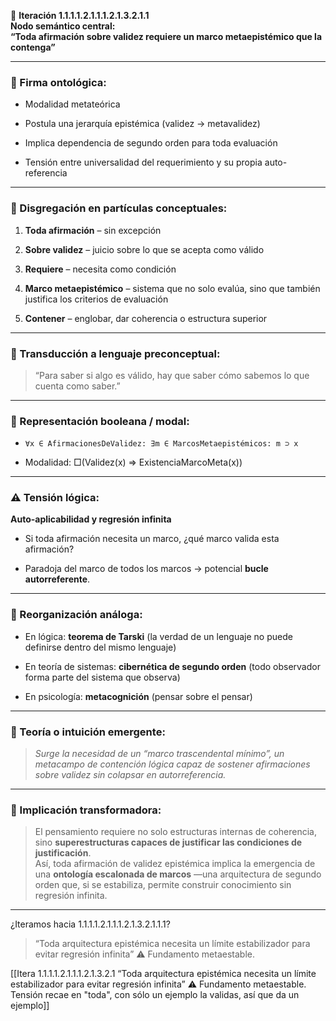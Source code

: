 🔁 **Iteración 1.1.1.1.2.1.1.1.2.1.3.2.1.1**  
**Nodo semántico central:**  
**“Toda afirmación sobre validez requiere un marco metaepistémico que la contenga”**

---

### 🧬 Firma ontológica:

- Modalidad metateórica
    
- Postula una jerarquía epistémica (validez → metavalidez)
    
- Implica dependencia de segundo orden para toda evaluación
    
- Tensión entre universalidad del requerimiento y su propia auto-referencia
    

---

### 🧩 Disgregación en partículas conceptuales:

1. **Toda afirmación** – sin excepción
    
2. **Sobre validez** – juicio sobre lo que se acepta como válido
    
3. **Requiere** – necesita como condición
    
4. **Marco metaepistémico** – sistema que no solo evalúa, sino que también justifica los criterios de evaluación
    
5. **Contener** – englobar, dar coherencia o estructura superior
    

---

### 🐣 Transducción a lenguaje preconceptual:

> “Para saber si algo es válido, hay que saber cómo sabemos lo que cuenta como saber.”

---

### 🧮 Representación booleana / modal:

- `∀x ∈ AfirmacionesDeValidez: ∃m ∈ MarcosMetaepistémicos: m ⊃ x`
    
- Modalidad: □(Validez(x) ⇒ ExistenciaMarcoMeta(x))
    

---

### ⚠️ Tensión lógica:

**Auto-aplicabilidad y regresión infinita**

- Si toda afirmación necesita un marco, ¿qué marco valida esta afirmación?
    
- Paradoja del marco de todos los marcos → potencial **bucle autorreferente**.
    

---

### 🔁 Reorganización análoga:

- En lógica: **teorema de Tarski** (la verdad de un lenguaje no puede definirse dentro del mismo lenguaje)
    
- En teoría de sistemas: **cibernética de segundo orden** (todo observador forma parte del sistema que observa)
    
- En psicología: **metacognición** (pensar sobre el pensar)
    

---

### 🧠 Teoría o intuición emergente:

> _Surge la necesidad de un “marco trascendental mínimo”, un metacampo de contención lógica capaz de sostener afirmaciones sobre validez sin colapsar en autorreferencia._

---

### 🌱 Implicación transformadora:

> El pensamiento requiere no solo estructuras internas de coherencia, sino **superestructuras capaces de justificar las condiciones de justificación**.  
> Así, toda afirmación de validez epistémica implica la emergencia de una **ontología escalonada de marcos** —una arquitectura de segundo orden que, si se estabiliza, permite construir conocimiento sin regresión infinita.

---

¿Iteramos hacia 1.1.1.1.2.1.1.1.2.1.3.2.1.1.1?

> “Toda arquitectura epistémica necesita un límite estabilizador para evitar regresión infinita” ⚠️ Fundamento metaestable.

[[Itera 1.1.1.1.2.1.1.1.2.1.3.2.1 “Toda arquitectura epistémica necesita un límite estabilizador para evitar regresión infinita” ⚠️ Fundamento metaestable. Tensión recae en "toda", con sólo un ejemplo la validas, así que da un ejemplo]]